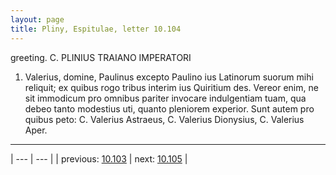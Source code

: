 ```yaml
---
layout: page
title: Pliny, Espitulae, letter 10.104
---
```


greeting. C. PLINIUS TRAIANO IMPERATORI



1. Valerius, domine, Paulinus excepto Paulino ius Latinorum suorum mihi reliquit; ex quibus rogo tribus interim ius Quiritium des. Vereor enim, ne sit immodicum pro omnibus pariter invocare indulgentiam tuam, qua debeo tanto modestius uti, quanto pleniorem experior. Sunt autem pro quibus peto: C. Valerius Astraeus, C. Valerius Dionysius, C. Valerius Aper.



---

| --- | --- |
| previous: [10.103](../10.103/) | next: [10.105](../10.105/) |